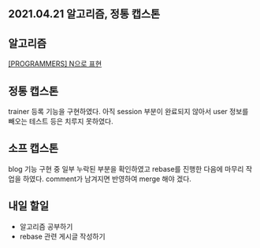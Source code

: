## 2021.04.21 알고리즘, 정통 캡스톤

## 알고리즘

[[PROGRAMMERS] N으로 표현](https://hyeonic.tistory.com/200)

## 정통 캡스톤
trainer 등록 기능을 구현하였다. 아직 session 부분이 완료되지 않아서 user 정보를 빼오는 테스트 등은 치루지 못하였다.

## 소프 캡스톤
blog 기능 구현 중 일부 누락된 부분을 확인하였고 rebase를 진행한 다음에 마무리 작업을 하였다. comment가 남겨지면 반영하여 merge 해야 겠다.

## 내일 할일
 - 알고리즘 공부하기
 - rebase 관련 게시글 작성하기